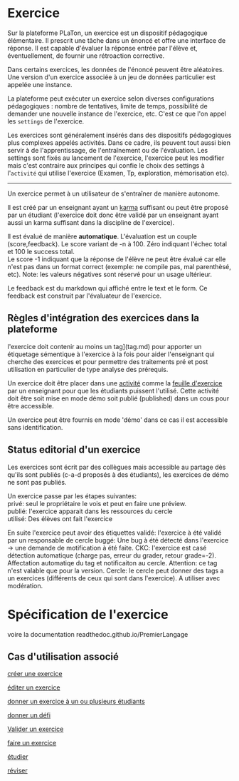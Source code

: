 #  Exercice

Sur la plateforme PLaTon, un exercice est un dispositif pédagogique élémentaire. Il prescrit une tâche dans un énoncé et offre une interface de réponse. Il est capable d'évaluer la réponse entrée par l'élève et, éventuellement, de fournir une rétroaction corrective.

Dans certains exercices, les données de l'énoncé peuvent être aléatoires. Une version d'un exercice associée à un jeu de données particulier est appelée une instance.

La plateforme peut exécuter un exercice selon diverses configurations pédagogiques : nombre de tentatives, limite de temps, possibilité de demander une nouvelle instance de l'exercice, etc. C'est ce que l'on appel les `settings` de l'exercice. 

Les exercices sont généralement insérés dans des dispositifs pédagogiques plus complexes appelés activités. Dans ce cadre, ils peuvent tout aussi bien servir à de l'apprentissage, de l'entraînement ou de l'évaluation. 
Les settings sont fixés au lancement de l'exercice, l'exercice peut les modifier mais c'est contraire aux principes qui confie le choix des settings à l'`activité` qui utilise l'exercice (Examen, Tp, exploration, mémorisation etc).  


* * *

Un exercice permet à un utilisateur de s'entraîner de manière autonome.

Il est créé par un enseignant ayant un [karma](karma.md) suffisant ou peut être proposé par un étudiant (l'exercice doit donc être validé par un enseignant ayant aussi un karma suffisant dans la discipline de l'exercice).

Il est évalué de manière __automatique__. L'évaluation est un couple (score,feedback).
Le score variant de -n à 100. Zéro indiquant l'échec total et 100 le success total.  
Le score -1 indiquant que la réponse de l'élève ne peut être évalué car elle n'est pas dans un format correct (exemple: ne compile pas, mal parenthèsé, etc). 
  Note: les valeurs négatives sont réservé pour un usage ultérieur.

Le feedback est du markdown qui affiché entre le text et le form.
Ce feedback est construit par l'évaluateur de l'exercice.


## Règles d'intégration des exercices dans la plateforme

l'exercice doit contenir au moins un tag](tag.md) pour apporter un étiquetage sémentique à l'exercice à la fois pour aider l'enseignant qui cherche des exercices et pour permettre des traitements pré et post utilisation en particulier de type analyse des prérequis.


Un exercice doit être placer dans une [activité](activity.md) comme la [feuille d'exercice](feuille.md) par un enseignant pour que les étudiants puissent l'utilisé. Cette activité doit être soit mise en mode démo soit publié (published) dans un cous pour être accessible.

Un exercice peut être fournis en mode 'démo' dans ce cas il est accessible sans identification.

## Status editorial d'un exercice

Les exercices sont écrit par des collègues mais accessible au partage dès qu'ils sont publiés (c-a-d proposés à des étudiants), les exercices de démo ne sont pas publiés.

Un  exercice passe par les étapes suivantes:  
privé: seul le propriétaire le vois et peut en faire une préview.  
publié: l'exercice apparait dans les ressources du cercle  
utilisé: Des élèves ont fait l'exercice  

En suite l'exercice peut avoir des étiquettes 
validé: l'exercice à été validé par un responsable de cercle 
buggé:  Une bug à été détecté dans l'exercice -> une demande de motification à été faite.
CKC: l'exercice est casé détection automatique (charge pas, erreur du grader, retour grade=-2). Affectation automatiqe du tag et notificaiton au cercle. Attention: ce tag n'est valable que pour la version. 
Cercle<tag>: le cercle peut donner des tags a un exercices (différents de ceux qui sont dans l'exercice). A utiliser avec modération.


# Spécification de l'exercice

voire la documentation readthedoc.github.io/PremierLangage


  
  





## Cas d'utilisation associé

[créer une exercice](../casutilisation/createur/createexercice.md)

[éditer un exercice](../casutilisation/createur/editerexercice.md)

[donner un exercice à un ou plusieurs étudiants](../casutilisation/enseignant/donnerexercices.md)

[donner un défi](../casutilisation/etudiant/donnerexercice.md)

[Valider un exercice](../casutilisation/enseignant/validation.md)

[faire un exercice](../casutilisation/etudiant/faireexercice.md)

[étudier](../casutilisation/etudiant/etudier.md)

[réviser](../casutilisation/etudiant/reviser.md)
